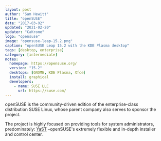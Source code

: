 ```yaml
---
layout: post
author: "Sam Hewitt"
title: "openSUSE"
date: "2017-03-02"
updated: "2021-02-20"
updater: "CaKrome"
logo: "opensuse"
image: "opensuse-leap-15.2.png"
caption: "openSUSE Leap 15.2 with the KDE Plasma desktop"
tags: [desktop, enterprise]
category: [intermediate]
notes:
  homepage: https://opensuse.org/
  version: "15.2"
  desktops: [GNOME, KDE Plasma, Xfce]
  install: graphical
  developers:
    - name: SUSE LLC
      url: https://suse.com/
---
```


openSUSE is the community-driven edition of the enterprise-class distribution SUSE Linux, whose parent company also serves to sponsor the project.

The project is highly focused on providing tools for system administrators, predominately: [YaST](https://yast.opensuse.org/) &ndash;openSUSE's extremely flexible and in-depth installer and control center.
